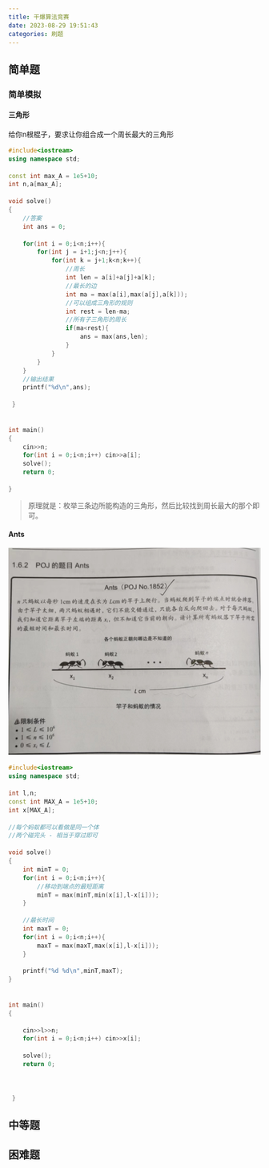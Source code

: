 ```yaml
---
title: 干爆算法竞赛
date: 2023-08-29 19:51:43
categories: 刷题
---
```


## 简单题

### 简单模拟

#### 三角形

给你n根棍子，要求让你组合成一个周长最大的三角形

```c++
#include<iostream>
using namespace std;

const int max_A = 1e5+10;
int n,a[max_A];

void solve()
{
	//答案 
	int ans = 0;

	for(int i = 0;i<n;i++){
		for(int j = i+1;j<n;j++){
			for(int k = j+1;k<n;k++){
				//周长 
				int len = a[i]+a[j]+a[k];
				//最长的边 
				int ma = max(a[i],max(a[j],a[k]));
				//可以组成三角形的规则 
				int rest = len-ma;				
				//所有子三角形的周长 
				if(ma<rest){
					ans = max(ans,len);
				}
			}			
		}		
	}		
	//输出结果 
	printf("%d\n",ans);		
	
 } 


int main()
{
	cin>>n;
	for(int i = 0;i<n;i++) cin>>a[i];
	solve();
	return 0; 
	
}
```

> 原理就是：枚举三条边所能构造的三角形，然后比较找到周长最大的那个即可。

#### Ants

![4cbbb4f78a1f0901e29c33f7df81d5d](干爆算法竞赛/4cbbb4f78a1f0901e29c33f7df81d5d.jpg)

```c++
#include<iostream>
using namespace std;

int l,n;
const int MAX_A = 1e5+10;
int x[MAX_A]; 

//每个蚂蚁都可以看做是同一个体
//两个碰完头 - 相当于穿过即可 

void solve()
{
	int minT = 0;
	for(int i = 0;i<n;i++){
		//移动到端点的最短距离 
		minT = max(minT,min(x[i],l-x[i]));		
	}
	
	//最长时间
	int maxT = 0;
	for(int i = 0;i<n;i++){
		maxT = max(maxT,max(x[i],l-x[i]));
	} 
	
	printf("%d %d\n",minT,maxT);
}


int main()
{
	
	cin>>l>>n;
	for(int i = 0;i<n;i++) cin>>x[i];
	
	solve();
	return 0;
	
	
	
 } 
```

## 中等题

## 困难题

